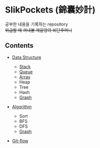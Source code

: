 # SlikPockets (錦囊妙計)
공부한 내용을 기록하는 repository    
~~위급할 때 꺼내볼 제갈량의 비단주머니~~

## Contents
+ [Data Structure](https://github.com/dali186/CS-Study/tree/main/DataStructure "Data Structures")
  + [Stack](https://github.com/dali186/CS-Study/tree/main/DataStructure/Stack "Stack")
  + [Queue](https://github.com/dali186/CS-Study/tree/main/DataStructure/Queue "Queue")
  + [Array](https://github.com/dali186/CS-Study/tree/main/DataStructure/Array "Array")
  + Heap
  + Tree
  + Hash
  + [Graph](https://github.com/dali186/CS-Study/tree/main/DataStructure/Graph "Graph")

+ [Algorithm](https://github.com/dali186/CS-Study/tree/main/Algorithm "Algorithm")
  + Sort
  + BFS 
  + DFS
  + [Graph](https://github.com/dali186/CS-Study/tree/main/Algorithm/Graph "Graph")

+ [Git-flow](https://shorthaired-cathedral-f74.notion.site/Git-flow-7ab88c02c2e04f4dbb587182aebd473c "git-flow")
